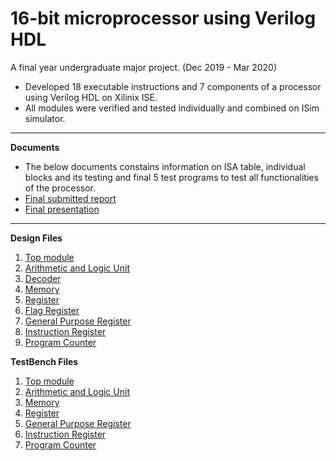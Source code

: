 # 16-bit microprocessor using Verilog HDL
A final year undergraduate major project. (Dec 2019 - Mar 2020)
- Developed 18 executable instructions and 7 components of a processor using Verilog HDL on Xilinix ISE.
- All modules were verified and tested individually and combined on ISim simulator.

---
**Documents**
- The below documents constains information on ISA table, individual blocks and its testing and final 5 test programs to test all functionalities of the processor.
- [Final submitted report](<Major Project Full Report.pdf>)
- [Final presentation](<Major Project PPT.pdf>)

---
**Design Files**
1. [Top module](<project files/TopModule.v>)
2. [Arithmetic and Logic Unit](<project files/ArithmeticLogicUnit.v>)
3. [Decoder](<project files/Decoder.v>)
4. [Memory](<project files/Memory.v>)
5. [Register](<project files/Register.v>)
6. [Flag Register](<project files/FlagRegister.v>) 
7. [General Purpose Register](<project files/GeneralPurposeRegister.v>)
8. [Instruction Register](<project files/InstructionRegister.v>)
9. [Program Counter](<project files/ProgramCounter.v>)

**TestBench Files**
1. [Top module](<project files/TestTopModule.v>)
2. [Arithmetic and Logic Unit](<project files/TestALU.v>)
3. [Memory](<project files/TestMemory.v>)
4. [Register](<project files/TestRegister.v>) 
5. [General Purpose Register](<project files/TestGPR.v>)
6. [Instruction Register](<project files/TestIR.v>)
7. [Program Counter](<project files/TestPC.v>)
